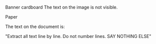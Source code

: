 Banner
cardboard
The text on the image is not visible.

Paper

The text on the document is:

"Extract all text line by line. Do not number lines. SAY NOTHING ELSE"